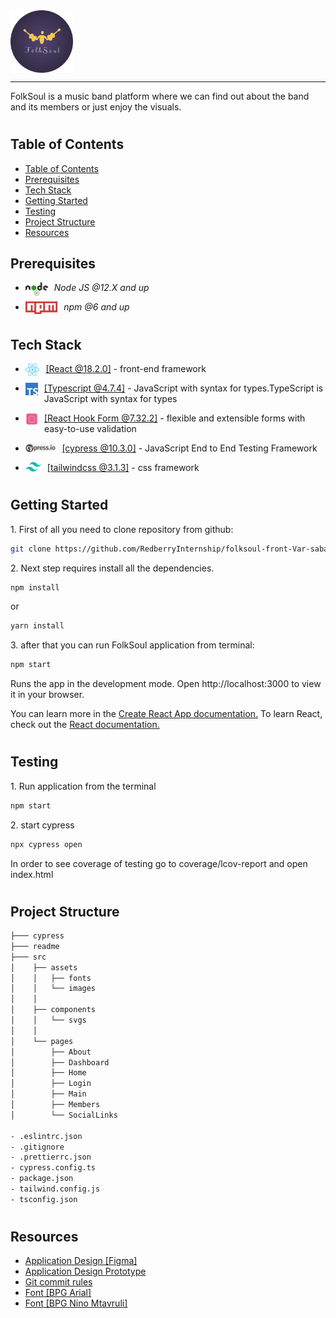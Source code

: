  <div style="display:flex; align-items: center">
  <img src="readme/assets/Logo.png" alt="logo" height="100" style="margin-right: 20px" />
</div>

---

FolkSoul is a music band platform where we can find out about the band and its members or just enjoy the visuals.

#

## Table of Contents

- [Table of Contents](#table-of-contents)
- [Prerequisites](#prerequisites)
- [Tech Stack](#tech-stack)
- [Getting Started](#getting-started)
- [Testing](#testing)
- [Project Structure](#project-structure)
- [Resources](#resources)

## Prerequisites

- <img style="padding-right:10px;" align="left"  src="readme/assets/NodeJs.png"   height="22"/> <p>_Node JS @12.X and up_</p>
- <img style="padding-right:10px;" align="left"  src="readme/assets/Npm.png"   height="20"/> <p>_npm @6 and up_</p>

#

## Tech Stack

- <img style="padding-right:10px;" align="left"  src="readme/assets/React.png"   height="20"/> <p><a href="https://reactjs.org/" target="_blank">[React @18.2.0]</a> - front-end framework<p/>

- <img style="padding-right:10px;" align="left"  src="readme/assets/Typescript.png"   height="20"/> <p><a href="https://www.typescriptlang.org/" target="_blank">[Typescript @4.7.4]</a> - JavaScript with syntax for types.TypeScript is JavaScript with syntax for types<p/>

- <img style="padding-right:10px;" align="left"  src="readme/assets/ReactHookForm.png"   height="20"/> <p><a href="https://react-hook-form.com/" target="_blank">[React Hook Form @7.32.2]</a> - flexible and extensible forms with easy-to-use validation<p/>

- <img style="padding-right:10px;" align="left"  src="readme/assets/Cypress.png"   height="15"/> <p><a href="https://www.cypress.io/" target="_blank">[cypress @10.3.0]</a> - JavaScript End to End Testing Framework<p/>

- <img style="padding-right:10px;" align="left"  src="readme/assets/TailwindLogo.png"   height="15"/> <p><a href="https://tailwindcss.com/" target="_blank">[tailwindcss @3.1.3]</a> - css framework<p/>

#

## Getting Started

1\. First of all you need to clone repository from github:

```sh
git clone https://github.com/RedberryInternship/folksoul-front-Var-saba.git
```

2\. Next step requires install all the dependencies.

```sh
npm install
```

or

```sh
yarn install
```

3\. after that you can run FolkSoul application from terminal:

```sh
npm start
```

Runs the app in the development mode. Open http://localhost:3000 to view it in your browser.

You can learn more in the [Create React App documentation.](https://create-react-app.dev/docs/getting-started/)
To learn React, check out the [React documentation.](https://reactjs.org/)

#

## Testing

1\. Run application from the terminal

```sh
npm start
```

2\. start cypress

```sh
npx cypress open
```

In order to see coverage of testing go to coverage/lcov-report and open index.html

#

## Project Structure

```bash
├─── cypress
├─── readme
├─── src
│    ├── assets
│    │   ├── fonts
│    │   └── images
│    │
│    ├── components
│    │   └── svgs
│    │
│    └── pages
│        ├── About
│        ├── Dashboard
│        ├── Home
│        ├── Login
│        ├── Main
│        ├── Members
│        └── SocialLinks

- .eslintrc.json
- .gitignore
- .prettierrc.json
- cypress.config.ts
- package.json
- tailwind.config.js
- tsconfig.json

```

#

## Resources

- [Application Design [Figma]](https://www.figma.com/file/ferG8kznuy5s0hMhMZa2Hi/FolkSoul---Bootcamp?node-id=0%3A1)
- [Application Design Prototype](https://www.figma.com/proto/ferG8kznuy5s0hMhMZa2Hi/FolkSoul-Bootcamp?node-id=0%3A1&scaling=contain&page-id=0%3A1)
- [Git commit rules](https://redberry.gitbook.io/resources/git-is-semantikuri-komitebi)
- [Font [BPG Arial]](https://fonts.ge/ka/font/13/BPG-Arial)
- [Font [BPG Nino Mtavruli]](https://fonts.ge/ka/font/143/BPG-Nino-Mtavruli)

